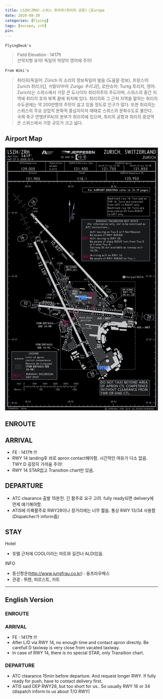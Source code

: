 ```yaml
---
title: LSZH(ZRH)-스위스 취리히(취리히 공항)-Europe
date: 2020-08-30
categories: [Flying]
tags: [europe, zrh]
pin:
---
```


`FlyingDeuk's`
>Field Elevation : 1417ft <br>
산악지형 유의! 독일어 억양의 영어에 주의!

`From Wiki's`
>취리히(독일어: Zürich 이 소리의 정보독일어 발음 (도움말·정보), 프랑스어: Zurich 쥐리크[*], 이탈리아어: Zurigo 추리고[*], 로만슈어: Turitg 투리치, 영어: Zurich)는 스위스에서 가장 큰 도시이자 취리히주의 주도이며, 스위스의 중간 지역에 취리히 호의 북쪽 끝에 위치해 있다. 취리히와 그 근처 지역을 말하는 취리히 수도권에는 약 200만명의 주민이 살고 있을 정도로 인구가 많다. 또한 취리히는 스위스의 주요 상업적 문화적 중심지이자 때때로 스위스의 문화수도로 불린다. 국제 축구 연맹(FIFA)의 본부가 취리히에 있으며, 취리히 공항과 취리히 중앙역은 스위스에서 가장 규모가 크고 넓다.

## Airport Map
![zrh](/img/flying/airport/zrh_ap.jpg)

## ENROUTE


## ARRIVAL
- FE : 1417ft !!!
- RWY 14 landing후 바로 apron contact해야함. 시간적인 여유가 다소 없음. TWY D 굉장히 가까움 주의!
- RWY 14 STAR없고 Transition chart만 있음.

## DEPARTURE
- ATC clearance 출발 15분전. 긴 활주로 요구 고려. fully ready되면 delivery에 먼제 얘기해야함.
- ATIS에 이륙활주로 RWY28이나 장거리에는 너무 짧음. 통상 RWY 13/34 사용함 (Dispatcher가 inform줌)


## STAY
Hotel
- 호텔 근처에 COOL이라는 마트와 길건너 ALDI있음.

INFO
- 동신항운(http://www.jungfrau.co.kr) : 융프라우패스
- 관광 : 뮈렌, 피르스트, 카트


--------
## English Version

### ENROUTE


### ARRIVAL
- FE : 1417ft !!!
- After L/D via RWY 14, no enough time and contact apron directly. Be carefull D taxiway is very close from vacated taxiway.
- In case of RWY 14, there is no special STAR, only Transition chart.



### DEPARTURE
- ATC clearance 15min before departure. And request longer RWY. If fully ready for push, have to contact delivery first.
- ATIS said DEP RWY28, but too short for us.. So usually RWY 16 or 34 (dispatch inform to us about T/O RWY)
